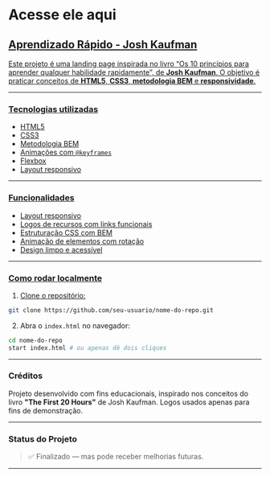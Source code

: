 # Acesse ele aqui <a href="https://dfminotto.github.io/adicional_material_pack_ptbr/" target="_blank">

## Aprendizado Rápido - Josh Kaufman

Este projeto é uma landing page inspirada no livro “Os 10 princípios para aprender qualquer habilidade rapidamente”, de **Josh Kaufman**. O objetivo é praticar conceitos de **HTML5**, **CSS3**, **metodologia BEM** e **responsividade**.

---

### Tecnologias utilizadas

- HTML5
- CSS3
- Metodologia BEM
- Animações com `@keyframes`
- Flexbox
- Layout responsivo

---

### Funcionalidades

- Layout responsivo
- Logos de recursos com links funcionais
- Estruturação CSS com BEM
- Animação de elementos com rotação
- Design limpo e acessível

---

### Como rodar localmente

1. Clone o repositório:

```bash
git clone https://github.com/seu-usuario/nome-do-repo.git
```

2. Abra o `index.html` no navegador:

```bash
cd nome-do-repo
start index.html # ou apenas dê dois cliques
```

---

### Créditos

Projeto desenvolvido com fins educacionais, inspirado nos conceitos do livro **"The First 20 Hours"** de Josh Kaufman.
Logos usados apenas para fins de demonstração.

---

### Status do Projeto

> ✅ Finalizado — mas pode receber melhorias futuras.

---
